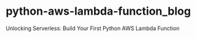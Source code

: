 # python-aws-lambda-function_blog
Unlocking Serverless: Build Your First Python AWS Lambda Function

